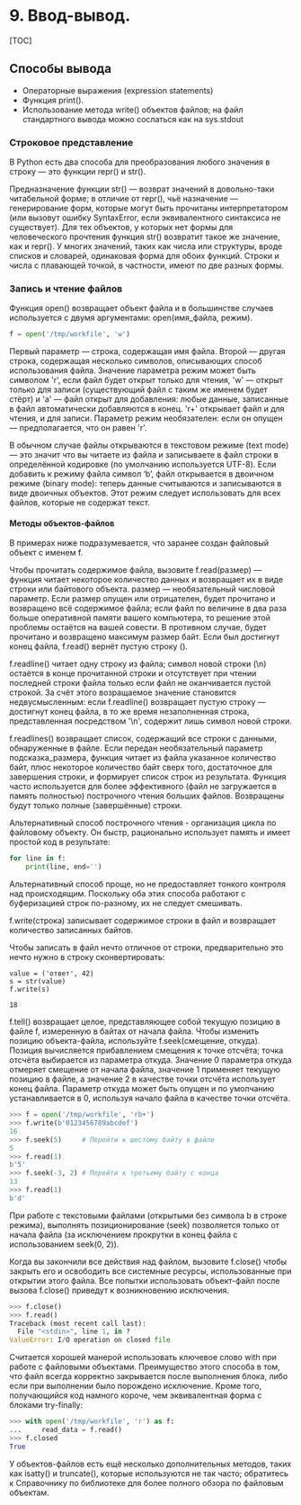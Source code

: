# 9. Ввод-вывод.

[TOC]

## Способы вывода

* Операторные выражения (expression statements)
* Функция print().
* Использование метода write() объектов файлов; на файл стандартного вывода можно сослаться как на sys.stdout

### Строковое представление

В Python есть два способа для преобразования любого значения в строку — это функции repr() и str().

Предназначение функции str() — возврат значений в довольно-таки читабельной форме; в отличие от repr(), чьё назначение — генерирование форм, которые могут быть прочитаны интерпретатором (или вызовут ошибку SyntaxError, если эквивалентного синтаксиса не существует). Для тех объектов, у которых нет формы для человеческого прочтения функция str() возвратит такое же значение, как и repr(). У многих значений, таких как числа или структуры, вроде списков и словарей, одинаковая форма для обоих функций. Строки и числа с плавающей точкой, в частности, имеют по две разных формы.

### Запись и чтение файлов

Функция open() возвращает объект файла и в большинстве случаев используется с двумя аргументами: open(имя_файла, режим).

```python
f = open('/tmp/workfile', 'w')
```


Первый параметр — строка, содержащая имя файла. Второй — другая строка, содержащая несколько символов, описывающих способ использования файла. Значение параметра режим может быть символом 'r', если файл будет открыт только для чтения, 'w' — открыт только для записи (существующий файл с таким же именем будет стёрт) и 'a' — файл открыт для добавления: любые данные, записанные в файл автоматически добавляются в конец. 'r+' открывает файл и для чтения, и для записи. Параметр режим необязателен: если он опущен — предполагается, что он равен 'r'.

В обычном случае файлы открываются в текстовом режиме (text mode) — это значит что вы читаете из файла и записываете в файл строки в определённой кодировке (по умолчанию используется UTF-8). Если добавить к режиму файла символ ‘b’, файл открывается в двоичном режиме (binary mode): теперь данные считываются и записываются в виде двоичных объектов. Этот режим следует использовать для всех файлов, которые не содержат текст.

#### Методы объектов-файлов

В примерах ниже подразумевается, что заранее создан файловый объект с именем f.

Чтобы прочитать содержимое файла, вызовите f.read(размер) — функция читает некоторое количество данных и возвращает их в виде строки или байтового объекта. размер — необязательный числовой параметр. Если размер опущен или отрицателен, будет прочитано и возвращено всё содержимое файла; если файл по величине в два раза больше оперативной памяти вашего компьютера, то решение этой проблемы остаётся на вашей совести. В противном случае, будет прочитано и возвращено максимум размер байт. Если был достигнут конец файла, f.read() вернёт пустую строку ().

f.readline() читает одну строку из файла; символ новой строки (\n) остаётся в конце прочитанной строки и отсутствует при чтении последней строки файла только если файл не оканчивается пустой строкой. За счёт этого возращаемое значение становится недвусмысленным: если f.readline() возвращает пустую строку — достигнут конец файла, в то же время незаполненная строка, представленная посредством '\n', содержит лишь символ новой строки.

f.readlines() возвращает список, содержащий все строки с данными, обнаруженные в файле. Если передан необязательный параметр подсказка_размера, функция читает из файла указанное количество байт, плюс некоторое количество байт сверх того, достаточное для завершения строки, и формирует список строк из результата. Функция часто используется для более эффективного (файл не загружается в память полностью) построчного чтения больших файлов. Возвращены будут только полные (завершённые) строки.

Альтернативный способ построчного чтения - организация цикла по файловому объекту. Он быстр, рационально использует память и имеет простой код в результате:

```python
for line in f:
    print(line, end='')
```

Альтернативный способ проще, но не предоставляет тонкого контроля над происходящим. Поскольку оба этих способа работают с буферизацией строк по-разному, их не следует смешивать.

f.write(строка) записывает содержимое строки в файл и возвращает количество записанных байтов.

Чтобы записать в файл нечто отличное от строки, предварительно это нечто нужно в строку сконвертировать:

```
value = ('ответ', 42)
s = str(value)
f.write(s)
```

```
18
```

f.tell() возвращает целое, представляющее собой текущую позицию в файле f, измеренную в байтах от начала файла. Чтобы изменить позицию объекта-файла, используйте f.seek(смещение, откуда). Позиция вычисляется прибавлением смещения к точке отсчёта; точка отсчёта выбирается из параметра откуда. Значение 0 параметра откуда отмеряет смещение от начала файла, значение 1 применяет текущую позицию в файле, а значение 2 в качестве точки отсчёта использует конец файла. Параметр откуда может быть опущен и по умолчанию устанавливается в 0, используя начало файла в качестве точки отсчёта.

```python
>>> f = open('/tmp/workfile', 'rb+')
>>> f.write(b'0123456789abcdef')
16
>>> f.seek(5)     # Перейти к шестому байту в файле
5
>>> f.read(1)        
b'5'
>>> f.seek(-3, 2) # Перейти к третьему байту с конца 
13
>>> f.read(1)
b'd'
```

При работе с текстовыми файлами (открытыми без символа b в строке режима), выполнять позиционирование (seek) позволяется только от начала файла (за исключением прокрутки в конец файла с использованием seek(0, 2)).

Когда вы закончили все действия над файлом, вызовите f.close() чтобы закрыть его и освободить все системные ресурсы, использованные при открытии этого файла. Все попытки использовать объект-файл после вызова f.close() приведут к возникновению исключения.

```python
>>> f.close()
>>> f.read()
Traceback (most recent call last):
  File "<stdin>", line 1, in ?
ValueError: I/O operation on closed file
```

Считается хорошей манерой использовать ключевое слово with при работе с файловыми объектами. Преимущество этого способа в том, что файл всегда корректно закрывается после выполнения блока, либо если при выполнении было порождено исключение. Кроме того, получающийся код намного короче, чем эквивалентная форма с блоками try-finally:

```python
>>> with open('/tmp/workfile', 'r') as f:
...     read_data = f.read()
>>> f.closed
True
```

У объектов-файлов есть ещё несколько дополнительных методов, таких как isatty() и truncate(), которые используются не так часто; обратитесь к Справочнику по библиотеке для более полного обзора по файловым объектам.

